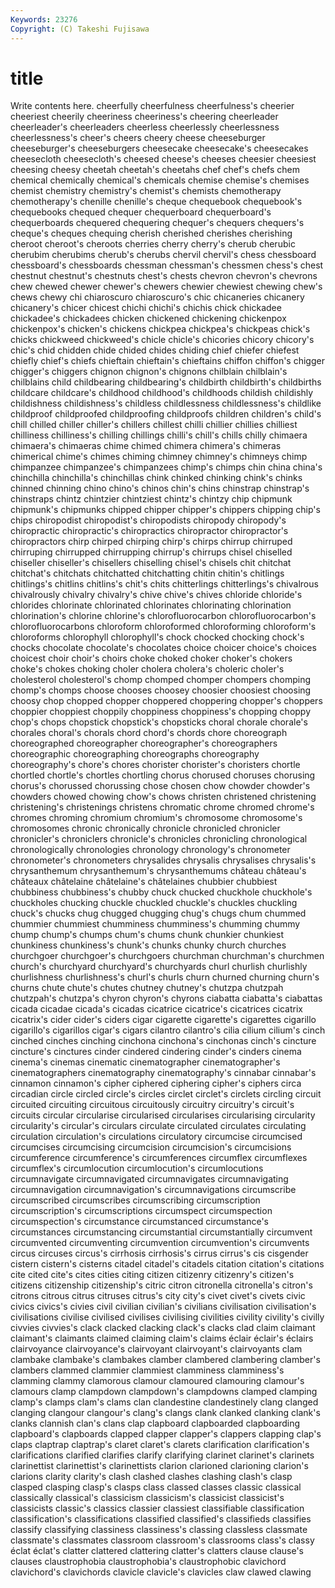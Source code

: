 ```yaml
---
Keywords: 23276 
Copyright: (C) Takeshi Fujisawa
---
```


# title

Write contents here.
cheerfully
cheerfulness cheerfulness's cheerier cheeriest cheerily cheeriness cheeriness's cheering cheerleader cheerleader's
cheerleaders cheerless cheerlessly cheerlessness cheerlessness's cheer's cheers cheery cheese cheeseburger
cheeseburger's cheeseburgers cheesecake cheesecake's cheesecakes cheesecloth cheesecloth's cheesed cheese's cheeses
cheesier cheesiest cheesing cheesy cheetah cheetah's cheetahs chef chef's chefs
chem chemical chemically chemical's chemicals chemise chemise's chemises chemist chemistry
chemistry's chemist's chemists chemotherapy chemotherapy's chenille chenille's cheque chequebook chequebook's
chequebooks chequed chequer chequerboard chequerboard's chequerboards chequered chequering chequer's chequers
chequers's cheque's cheques chequing cherish cherished cherishes cherishing cheroot cheroot's
cheroots cherries cherry cherry's cherub cherubic cherubim cherubims cherub's cherubs
chervil chervil's chess chessboard chessboard's chessboards chessman chessman's chessmen chess's
chest chestnut chestnut's chestnuts chest's chests chevron chevron's chevrons chew
chewed chewer chewer's chewers chewier chewiest chewing chew's chews chewy
chi chiaroscuro chiaroscuro's chic chicaneries chicanery chicanery's chicer chicest chichi
chichi's chichis chick chickadee chickadee's chickadees chicken chickened chickening chickenpox
chickenpox's chicken's chickens chickpea chickpea's chickpeas chick's chicks chickweed chickweed's
chicle chicle's chicories chicory chicory's chic's chid chidden chide chided
chides chiding chief chiefer chiefest chiefly chief's chiefs chieftain chieftain's
chieftains chiffon chiffon's chigger chigger's chiggers chignon chignon's chignons chilblain
chilblain's chilblains child childbearing childbearing's childbirth childbirth's childbirths childcare childcare's
childhood childhood's childhoods childish childishly childishness childishness's childless childlessness childlessness's
childlike childproof childproofed childproofing childproofs children children's child's chill chilled
chiller chiller's chillers chillest chilli chillier chillies chilliest chilliness chilliness's
chilling chillings chilli's chill's chills chilly chimaera chimaera's chimaeras chime
chimed chimera chimera's chimeras chimerical chime's chimes chiming chimney chimney's
chimneys chimp chimpanzee chimpanzee's chimpanzees chimp's chimps chin china china's
chinchilla chinchilla's chinchillas chink chinked chinking chink's chinks chinned chinning
chino chino's chinos chin's chins chinstrap chinstrap's chinstraps chintz chintzier
chintziest chintz's chintzy chip chipmunk chipmunk's chipmunks chipped chipper chipper's
chippers chipping chip's chips chiropodist chiropodist's chiropodists chiropody chiropody's chiropractic
chiropractic's chiropractics chiropractor chiropractor's chiropractors chirp chirped chirping chirp's chirps
chirrup chirruped chirruping chirrupped chirrupping chirrup's chirrups chisel chiselled chiseller
chiseller's chisellers chiselling chisel's chisels chit chitchat chitchat's chitchats chitchatted
chitchatting chitin chitin's chitlings chitlings's chitlins chitlins's chit's chits chitterlings
chitterlings's chivalrous chivalrously chivalry chivalry's chive chive's chives chloride chloride's
chlorides chlorinate chlorinated chlorinates chlorinating chlorination chlorination's chlorine chlorine's chlorofluorocarbon
chlorofluorocarbon's chlorofluorocarbons chloroform chloroformed chloroforming chloroform's chloroforms chlorophyll chlorophyll's chock
chocked chocking chock's chocks chocolate chocolate's chocolates choice choicer choice's
choices choicest choir choir's choirs choke choked choker choker's chokers
choke's chokes choking choler cholera cholera's choleric choler's cholesterol cholesterol's
chomp chomped chomper chompers chomping chomp's chomps choose chooses choosey
choosier choosiest choosing choosy chop chopped chopper choppered choppering chopper's
choppers choppier choppiest choppily choppiness choppiness's chopping choppy chop's chops
chopstick chopstick's chopsticks choral chorale chorale's chorales choral's chorals chord
chord's chords chore choreograph choreographed choreographer choreographer's choreographers choreographic choreographing
choreographs choreography choreography's chore's chores chorister chorister's choristers chortle chortled
chortle's chortles chortling chorus chorused choruses chorusing chorus's chorussed chorussing
chose chosen chow chowder chowder's chowders chowed chowing chow's chows
christen christened christening christening's christenings christens chromatic chrome chromed chrome's
chromes chroming chromium chromium's chromosome chromosome's chromosomes chronic chronically chronicle
chronicled chronicler chronicler's chroniclers chronicle's chronicles chronicling chronological chronologically chronologies
chronology chronology's chronometer chronometer's chronometers chrysalides chrysalis chrysalises chrysalis's chrysanthemum
chrysanthemum's chrysanthemums château château's châteaux châtelaine châtelaine's châtelaines chubbier chubbiest
chubbiness chubbiness's chubby chuck chucked chuckhole chuckhole's chuckholes chucking chuckle
chuckled chuckle's chuckles chuckling chuck's chucks chug chugged chugging chug's
chugs chum chummed chummier chummiest chumminess chumminess's chumming chummy chump
chump's chumps chum's chums chunk chunkier chunkiest chunkiness chunkiness's chunk's
chunks chunky church churches churchgoer churchgoer's churchgoers churchman churchman's churchmen
church's churchyard churchyard's churchyards churl churlish churlishly churlishness churlishness's churl's
churls churn churned churning churn's churns chute chute's chutes chutney
chutney's chutzpa chutzpah chutzpah's chutzpa's chyron chyron's chyrons ciabatta ciabatta's
ciabattas cicada cicadae cicada's cicadas cicatrice cicatrice's cicatrices cicatrix cicatrix's
cider cider's ciders cigar cigarette cigarette's cigarettes cigarillo cigarillo's cigarillos
cigar's cigars cilantro cilantro's cilia cilium cilium's cinch cinched cinches
cinching cinchona cinchona's cinchonas cinch's cincture cincture's cinctures cinder cindered
cindering cinder's cinders cinema cinema's cinemas cinematic cinematographer cinematographer's cinematographers
cinematography cinematography's cinnabar cinnabar's cinnamon cinnamon's cipher ciphered ciphering cipher's
ciphers circa circadian circle circled circle's circles circlet circlet's circlets
circling circuit circuited circuiting circuitous circuitously circuitry circuitry's circuit's circuits
circular circularise circularised circularises circularising circularity circularity's circular's circulars circulate
circulated circulates circulating circulation circulation's circulations circulatory circumcise circumcised circumcises
circumcising circumcision circumcision's circumcisions circumference circumference's circumferences circumflex circumflexes circumflex's
circumlocution circumlocution's circumlocutions circumnavigate circumnavigated circumnavigates circumnavigating circumnavigation circumnavigation's circumnavigations
circumscribe circumscribed circumscribes circumscribing circumscription circumscription's circumscriptions circumspect circumspection circumspection's
circumstance circumstanced circumstance's circumstances circumstancing circumstantial circumstantially circumvent circumvented circumventing
circumvention circumvention's circumvents circus circuses circus's cirrhosis cirrhosis's cirrus cirrus's
cis cisgender cistern cistern's cisterns citadel citadel's citadels citation citation's
citations cite cited cite's cites cities citing citizen citizenry citizenry's
citizen's citizens citizenship citizenship's citric citron citronella citronella's citron's citrons
citrous citrus citruses citrus's city city's civet civet's civets civic
civics civics's civies civil civilian civilian's civilians civilisation civilisation's civilisations
civilise civilised civilises civilising civilities civility civility's civilly civvies civvies's
clack clacked clacking clack's clacks clad claim claimant claimant's claimants
claimed claiming claim's claims éclair éclair's éclairs clairvoyance clairvoyance's clairvoyant
clairvoyant's clairvoyants clam clambake clambake's clambakes clamber clambered clambering clamber's
clambers clammed clammier clammiest clamminess clamminess's clamming clammy clamorous clamour
clamoured clamouring clamour's clamours clamp clampdown clampdown's clampdowns clamped clamping
clamp's clamps clam's clams clan clandestine clandestinely clang clanged clanging
clangour clangour's clang's clangs clank clanked clanking clank's clanks clannish
clan's clans clap clapboard clapboarded clapboarding clapboard's clapboards clapped clapper
clapper's clappers clapping clap's claps claptrap claptrap's claret claret's clarets
clarification clarification's clarifications clarified clarifies clarify clarifying clarinet clarinet's clarinets
clarinettist clarinettist's clarinettists clarion clarioned clarioning clarion's clarions clarity clarity's
clash clashed clashes clashing clash's clasp clasped clasping clasp's clasps
class classed classes classic classical classically classical's classicism classicism's classicist
classicist's classicists classic's classics classier classiest classifiable classification classification's classifications
classified classified's classifieds classifies classify classifying classiness classiness's classing classless
classmate classmate's classmates classroom classroom's classrooms class's classy éclat éclat's
clatter clattered clattering clatter's clatters clause clause's clauses claustrophobia claustrophobia's
claustrophobic clavichord clavichord's clavichords clavicle clavicle's clavicles claw clawed clawing
